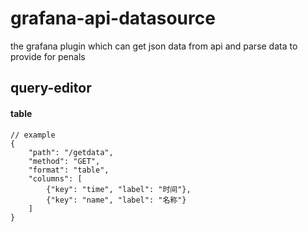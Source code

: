 # grafana-api-datasource
the grafana plugin which can get json data from api and parse data to provide for penals

## query-editor
#### table
```
// example
{
    "path": "/getdata",
    "method": "GET",
    "format": "table",
    "columns": [
        {"key": "time", "label": "时间"},
        {"key": "name", "label": "名称"}
    ]
}
```